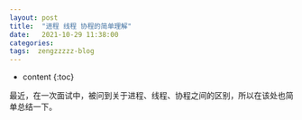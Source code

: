 ```yaml
---
layout: post
title:  "进程 线程 协程的简单理解"
date:   2021-10-29 11:38:00
categories: 
tags:  zengzzzzz-blog
---
```


* content
{:toc}

最近，在一次面试中，被问到关于进程、线程、协程之间的区别，所以在该处也简单总结一下。  
  
&nbsp;
